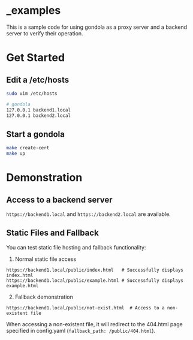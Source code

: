 # _examples
This is a sample code for using gondola as a proxy server and a backend server to verify their operation.

# Get Started
## Edit a /etc/hosts
```sh
sudo vim /etc/hosts
```

```sh
# gondola
127.0.0.1 backend1.local
127.0.0.1 backend2.local
```

## Start a gondola
```sh
make create-cert
make up
```

# Demonstration
## Access to a backend server
`https://backend1.local` and `https://backend2.local` are available.

## Static Files and Fallback
You can test static file hosting and fallback functionality:

1. Normal static file access
```
https://backend1.local/public/index.html   # Successfully displays index.html
https://backend1.local/public/example.html # Successfully displays example.html
```

2. Fallback demonstration
```
https://backend1.local/public/not-exist.html  # Access to a non-existent file
```
When accessing a non-existent file, it will redirect to the 404.html page specified in config.yaml (`fallback_path: /public/404.html`).
